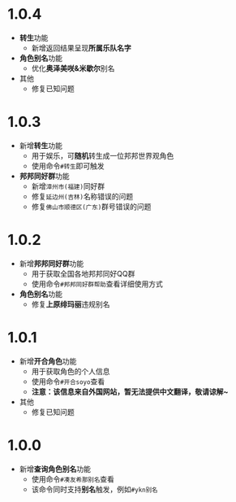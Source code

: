 # 1.0.4
* **转生**功能
  * 新增返回结果呈现**所属乐队名字**
* **角色别名**功能
  * 优化**奥泽美咲&米歇尔**别名
* 其他
  * 修复已知问题 

# 1.0.3
* 新增**转生**功能
  * 用于娱乐，可**随机**转生成一位邦邦世界观角色
  * 使用命令`#转生`即可触发
* **邦邦同好群**功能
  * 新增`漳州市(福建)`同好群
  * 修复`延边州(吉林)`名称错误的问题
  * 修复`佛山市顺德区(广东)`群号错误的问题

# 1.0.2
* 新增**邦邦同好群**功能
  * 用于获取全国各地邦邦同好QQ群
  * 使用命令`#邦邦同好群帮助`查看详细使用方式
* **角色别名**功能
  * 修复**上原绯玛丽**违规别名

# 1.0.1
* 新增**开合角色**功能
  * 用于获取角色的个人信息 
  * 使用命令`#开合soyo`查看
  * **注意：该信息来自外国网站，暂无法提供中文翻译，敬请谅解~**
* 其他
  * 修复已知问题

# 1.0.0
* 新增**查询角色别名**功能
  * 使用命令`#凑友希那别名`查看
  * 该命令同时支持**别名**触发，例如`#ykn别名`